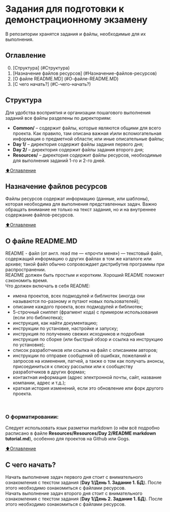 # Задания для подготовки к демонстрационному экзамену
В репозитории хранятся задания и файлы, необходимые для их выполнения.

## Оглавление

0. [Структура] (#Структура)
1. [Назначение файлов ресурсов] (#Назначение-файлов-ресурсов)
2. [О файле README.MD] (#О-файле-README.MD)
3. [С чего начать?] (#С-чего-начать?)

## Структура
Для удобства восприятия и организации пошагового выполнения заданий все файлы разделены по директориям: 
* **Common/** – содержит файлы, которые являются общими для всего проекта. Как правило, там описана важная и\или вспомогательная информация о предметной области; или иные описательные файлы;
* **Day 1/** – директория содержит файлы задания первого дня;
* **Day 2/** – директория содержит файлы задания второго дня;
* **Resources/** – директория содержит файлы ресурсов, необходимые для выполнения заданий 1-го и 2-го дней.

[:arrow_up:Оглавление](#Оглавление)

## Назначение файлов ресурсов
Файлы ресурсов содержат информацию (данные, или шаблоны), которая необходима для выполнения представленных задач. Важно обращать внимание не только на текст задания, но и на внутреннее содержание файлов-ресурсов.

[:arrow_up:Оглавление](#Оглавление)

## О файле README.MD
README - файл (от англ. read me — «прочти меня») — текстовый файл, содержащий информацию о других файлах в том же каталоге или архиве; такой файл обычно сопровождает дистрибутив программы при распространении. 
<br>
README должен быть простым и коротким. Хороший README поможет сэкономить время.
<br>
Что должен включать в себя README:
* имена проектов, всех подмодулей и библиотек (иногда они называются по-разному и путают новых пользователей);
* описание каждого проекта, всех подмодулей и библиотек;
* 5-строчный сниппет (фрагмент кода) с примером использования (если это библиотека);
* инструкция, как найти документацию;
* инструкции по установке, настройке и запуску;
* инструкция по получению свежих исходников и подробная инструкция по сборке (или быстрый обзор и ссылка на инструкцию по установке);
* список разработчиков или ссылка на файл с описанием авторов;
* инструкции по отправке сообщений об ошибках, пожеланий и запросов на изменения, патчей, а также о том как получать анонсы, присоединиться к списку рассылки или к сообществу разработчиков в других формах;
* контактная информация (адрес электронной почты, сайт, название компании, адрес и т.д.);
* краткая история изменений, если это обновление или форк другого проекта.
<br>

### О форматировании:
Следует использовать язык разметки markdown (о нём всё подробно расписано в файле **Resources/Resources/Day 2/README markdown tutorial.md**), особенно для проектов на Github или Gogs.

[:arrow_up:Оглавление](#Оглавление)

## С чего начать?
Начать выполнение задач первого дня стоит с внимательного ознакомления с текстом задания (**Day 1/День 1. Задание 1. БД**). После этого необходимо ознакомиться с файлами ресурсов. 
<br />
Начать выполнение задач второго дня стоит с внимательного ознакомления с текстом задания (**Day 1/День 2. Задание 1. БД**). После этого необходимо ознакомиться с файлами ресурсов.
